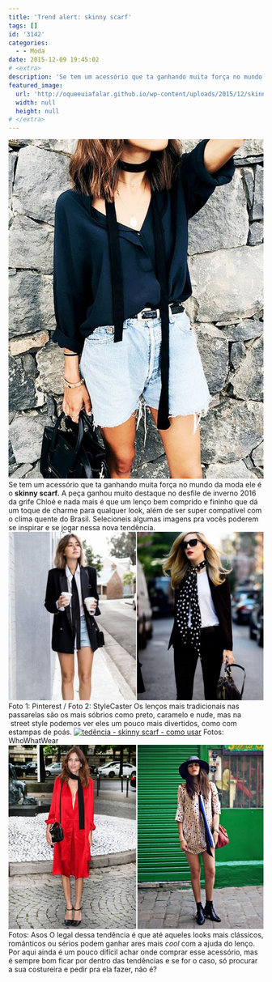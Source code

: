 ```yaml
---
title: 'Trend alert: skinny scarf'
tags: []
id: '3142'
categories:
  - - Moda
date: 2015-12-09 19:45:02
# <extra>
description: 'Se tem um acessório que ta ganhando muita força no mundo da moda ele é o skinny scarf. A peça ganhou muito destaque no desfile de inverno 2016 da grife Chloé e nada mais é que um lenço bem comprido e fininho que dá um toque de charme para qualquer look, além de ser super compatível com o clima quente do Brasil. Selecioneis algumas imagens pra vocês poderem se inspirar e se jogar nessa nova tendência. Os lenços mais tradicionais nas passarelas são os mais sóbrios como preto, caramelo e nude, mas na  street style podemos ver eles um pouco mais divertidos, como com estampas de poás. O legal dessa tendência é que até aqueles looks mais clássicos, românticos ou sérios podem ganhar ares mais cool com a ajuda do lenço. Por aqui ainda é um pouco difícil achar onde &hellip;'
featured_image: 
  url: 'http://oqueeuiafalar.github.io/wp-content/uploads/2015/12/skinny-scarf-trend-alert.jpg'
  width: null
  height: null
# </extra>
---
```


[![tendência - skinny scarf](/wp-content/uploads/2015/12/skinny-scarf-trend-alert.jpg)](/wp-content/uploads/2015/12/skinny-scarf-trend-alert.jpg) Se tem um acessório que ta ganhando muita força no mundo da moda ele é o **skinny scarf.** A peça ganhou muito destaque no desfile de inverno 2016 da grife Chloé e nada mais é que um lenço bem comprido e fininho que dá um toque de charme para qualquer look, além de ser super compatível com o clima quente do Brasil. Selecioneis algumas imagens pra vocês poderem se inspirar e se jogar nessa nova tendência. [![skinny scarf - como usar](/wp-content/uploads/2015/12/trend-alert-skinny-scarf-1024x677.jpg)](/wp-content/uploads/2015/12/trend-alert-skinny-scarf.jpg) Foto 1: Pinterest / Foto 2: StyleCaster Os lenços mais tradicionais nas passarelas são os mais sóbrios como preto, caramelo e nude, mas na  street style podemos ver eles um pouco mais divertidos, como com estampas de poás. [![tedência - skinny scarf - como usar](/wp-content/uploads/2015/12/tedência-skinny-scarf.jpg)](/wp-content/uploads/2015/12/tedência-skinny-scarf.jpg) Fotos: WhoWhatWear [![como usar a tendência - skinny scarf](/wp-content/uploads/2015/12/como-usar-trend-alert-skinny-scarf.jpg)](/wp-content/uploads/2015/12/como-usar-trend-alert-skinny-scarf.jpg) Fotos: Asos O legal dessa tendência é que até aqueles looks mais clássicos, românticos ou sérios podem ganhar ares mais _cool_ com a ajuda do lenço. Por aqui ainda é um pouco difícil achar onde comprar esse acessório, mas é sempre bom ficar por dentro das tendências e se for o caso, só procurar a sua costureira e pedir pra ela fazer, não é?
